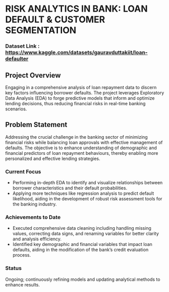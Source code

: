 # RISK ANALYTICS IN BANK: LOAN DEFAULT & CUSTOMER SEGMENTATION

### Dataset Link : https://www.kaggle.com/datasets/gauravduttakiit/loan-defaulter

## Project Overview 
Engaging in a comprehensive analysis of loan repayment data to discern key factors influencing borrower defaults. The project leverages Exploratory Data Analysis (EDA) to forge predictive models that inform and optimize lending decisions, thus reducing financial risks in real-time banking scenarios.

## Problem Statement

Addressing the crucial challenge in the banking sector of minimizing financial risks while balancing loan approvals with effective management of defaults. The objective is to enhance understanding of demographic and financial predictors of loan repayment behaviours, thereby enabling more personalized and effective lending strategies.


### Current Focus
- Performing in-depth EDA to identify and visualize relationships between borrower characteristics and their default probabilities.
- Applying  more techniques like regression analysis to predict default likelihood, aiding in the development of robust risk assessment tools for the banking industry.

### Achievements to Date
- Executed comprehensive data cleaning including handling missing values, correcting data signs, and renaming variables for better clarity and analysis efficiency.
- Identified key demographic and financial variables that impact loan defaults, aiding in the modification of the bank’s credit evaluation process.

### Status
Ongoing; continuously refining models and updating analytical methods to enhance results.


